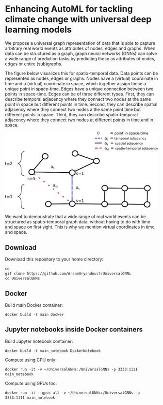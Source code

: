 # Enhancing AutoML for tackling climate change with universal deep learning models

We propose a universal graph representation of data that is able to capture arbitrary 
real world events as attributes of nodes, edges and graphs. When data can be structured 
as a graph, graph neural networks (GNNs) can solve a wide range of prediction tasks 
by predicting these as attributes of nodes, edges or entire (sub)graphs.

The figure below visualizes this for spatio-temporal data. Data points can be 
represented as nodes, edges or graphs. Nodes have a (virtual) coordinate in 
time and a (virtual) coordinate in space, which together assign these a unique point
in space-time. Edges have a unique connection between two points in space-time.
Edges can be of three different types. First, they can describe temporal adjacency 
where they connect two nodes at the same point in space but different points in time.
Second, they can describe spatial adjacency where they connect two nodes a the same 
point time but different points in space. Third, they can describe spatio-temporal 
adjacency where they connect two nodes at different points in time and in space.


<img src="figures/UniversalDataGraph.png" alt="universaldatagraph" title="Universal data graph">

We want to demonstrate that a wide range of real world events can be structured 
as spatio-temporal graph data, without having to do with time and space on first 
sight. This is why we mention virtual coordinates in time and space.

## Download
Download this repository to your home directory:

```
cd 
git clone https://github.com/ArsamAryandoust/UniversalGNNs
cd UniversalGNNs
```

## Docker

Build main Docker container:

```
docker build -t main Docker
```


## Jupyter notebooks inside Docker containers

Build Jupyter notebook container:

```
docker build -t main_notebook DockerNotebook
```

Compute using CPU only:

```
docker run -it -v ~/UniversalGNNs:/UniversalGNNs -p 3333:1111 main_notebook
```

Compute using GPUs too:

```
docker run -it --gpus all -v ~/UniversalGNNs:/UniversalGNNs -p 3333:1111 main_notebook
```


